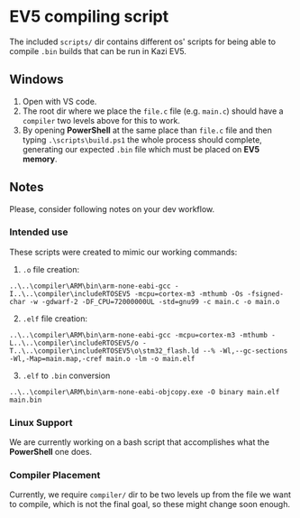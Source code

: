 # EV5 compiling script

The included `scripts/` dir contains different os' scripts for being able to compile `.bin` builds that can be run in Kazi EV5. 

## Windows

1. Open with VS code.
2. The root dir where we place the `file.c` file (e.g. `main.c`) should have a `compiler` two levels above for this to work.
3. By opening **PowerShell** at the same place than `file.c` file and then typing `.\scripts\build.ps1` the whole process should complete, generating our expected `.bin` file which must be placed on **EV5 memory**.

## Notes

Please, consider following notes on your dev workflow.

### Intended use

These scripts were created to mimic our working commands:

1. `.o` file creation:

```
..\..\compiler\ARM\bin\arm-none-eabi-gcc -I..\..\compiler\includeRTOSEV5 -mcpu=cortex-m3 -mthumb -Os -fsigned-char -w -gdwarf-2 -DF_CPU=72000000UL -std=gnu99 -c main.c -o main.o
```

2. `.elf` file creation:

```
..\..\compiler\ARM\bin\arm-none-eabi-gcc -mcpu=cortex-m3 -mthumb -L..\..\compiler\includeRTOSEV5/o -T..\..\compiler\includeRTOSEV5\o\stm32_flash.ld --% -Wl,--gc-sections -Wl,-Map=main.map,-cref main.o -lm -o main.elf
```

3. `.elf` to `.bin` conversion

```
..\..\compiler\ARM\bin\arm-none-eabi-objcopy.exe -O binary main.elf main.bin
```

### Linux Support

We are currently working on a bash script that accomplishes what the **PowerShell** one does.

### Compiler Placement

Currently, we require `compiler/` dir to be two levels up from the file we want to compile, which is not the final goal, so these might change soon enough.
